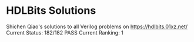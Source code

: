 # HDLBits Solutions
Shichen Qiao's solutions to all Verilog problems on https://hdlbits.01xz.net/ </br>
Current Status: 182/182 PASS
Current Ranking: 1
